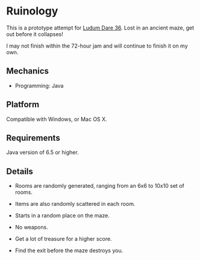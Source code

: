 Ruinology
==========
This is a prototype attempt for [Ludum Dare 36][]. Lost in an ancient maze, get out before it collapses!

I may not finish within the 72-hour jam and will continue to finish it on my own.

Mechanics
---------
+ Programming: Java

Platform
--------
Compatible with Windows, or Mac OS X.

Requirements
-------
Java version of 6.5 or higher.

Details
-------
- Rooms are randomly generated, ranging from an 6x6 to 10x10 set of rooms.
- Items are also randomly scattered in each room.
- Starts in a random place on the maze.

- No weapons.
- Get a lot of treasure for a higher score.
- Find the exit before the maze destroys you.

[Ludum Dare 36]: http://www.ludumdare.com/compo
